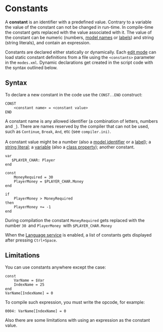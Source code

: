 # Constants

A **constant** is an identifier with a predefined value. Contrary to a variable the value of the constant can not be changed in run-time. In compile-time the constant gets replaced with the value associated with it. The value of the constant can be numeric (numbers, [model names](data-types.md#model-names) or [labels](data-types.md#labels)) and string (string literals), and contain an expression.

Constants are declared either statically or dynamically. Each [edit mode](../edit-modes/) can load static constant definitions from a file using the `<constants>` parameter in the `modes.xml`. Dynamic declarations get created in the script code with the syntax outlined below.

## Syntax

To declare a new constant in the code use the `CONST..END` construct:

`CONST`\
`    <constant name> = <constant value>`\
`END`

A constant name is any allowed identifier (a combination of letters, numbers and `_`). There are names reserved by the compiler that can not be used, such as `Continue`, `Break`, `And`, etc (see `compiler.ini)`.\
\
A constant value might be a number (also a [model identifier](data-types.md#model-names) or a [label](data-types.md#labels)); a [string literal](data-types.md#string-literals); a [variable](variables.md) (also a [class property](classes.md#properties)); another constant.

```
var
   $PLAYER_CHAR: Player
end

const
    MoneyRequired = 30
    PlayerMoney = $PLAYER_CHAR.Money
end

if
    PlayerMoney > MoneyRequired
then
    PlayerMoney += -1
end
```

During compilation the constant `MoneyRequired` gets replaced with the number `30 `and `PlayerMoney `with `$PLAYER_CHAR.Money`

When the [Language service](../editor/language-service.md) is enabled, a list of constants gets displayed after pressing `Ctrl+Space`.

## Limitations

You can use constants anywhere except the case:

```
const
    VarName = $Var
    IndexName = 25
end
VarName[IndexName] = 0
```

To compile such expression, you must write the opcode, for example:

```
0004: VarName[IndexName] = 0
```

Also there are some limitations with using an expression as the constant value.
